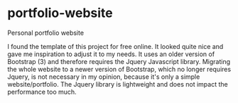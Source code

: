 # portfolio-website
Personal portfolio website

I found the template of this project for free online. It looked quite nice and gave me inspiration to adjust it to my needs. It uses an older version of Bootstrap (3) and therefore requires the Jquery Javascript library. Migrating the whole website to a newer version of Bootstrap, which no longer requires Jquery, is not necessary in my opinion, because it's only a simple website/portfolio. The Jquery library is lightweight and does not impact the performance too much.
